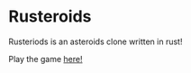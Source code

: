 # Rusteroids
Rusteriods is an asteroids clone written in rust!

Play the game [here!](xryshirfxn.github.io/rusteroids/)
